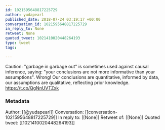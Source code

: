 ```yaml
---
id: 1021595648817225729
author: yudapearl
published_date: 2018-07-24 03:19:17 +00:00
conversation_id: 1021595648817225729
in_reply_to: None
retweet: None
quoted_tweet: 1021410020448264193
type: tweet
tags:

---
```


Caution: "garbage in garbage out" is sometimes used against causal 
inference, saying: "your conclusions are not more informative 
than your assumptions".  Wrong! Our conclusions are quantitative, 
informed by data, our assumptions are qualitative, reflecting prior knowledge. https://t.co/QgNnUVTZxk

### Metadata

Author: [[@yudapearl]]
Conversation: [[conversation-1021595648817225729]]
In reply to: [[None]]
Retweet of: [[None]]
Quoted tweet: [[1021410020448264193]]

